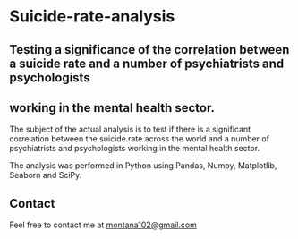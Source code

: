 # Suicide-rate-analysis
## Testing a significance of the correlation between a suicide rate and a number of psychiatrists and psychologists 
## working in the mental health sector.

The subject of the actual analysis is to test if there is a significant correlation between the suicide rate across the world 
and a number of psychiatrists and psychologists working in the mental health sector.

The analysis was performed in Python using Pandas, Numpy, Matplotlib, Seaborn and SciPy.

## Contact

Feel free to contact me at montana102@gmail.com
